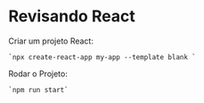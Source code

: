 # Revisando React 

Criar um projeto React:

    `npx create-react-app my-app --template blank ` 

Rodar o Projeto:

    `npm run start`